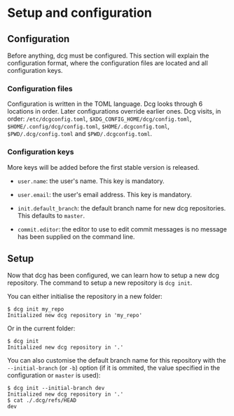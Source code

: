 # Setup and configuration

## Configuration

Before anything, dcg must be configured. This section will explain the
configuration format, where the configuration files are located and
all configuration keys.

### Configuration files

Configuration is written in the TOML language. Dcg looks through 6
locations in order. Later configurations override earlier ones. Dcg
visits, in order: `/etc/dcgconfig.toml`,
`$XDG_CONFIG_HOME/dcg/config.toml`, `$HOME/.config/dcg/config.toml`,
`$HOME/.dcgconfig.toml`, `$PWD/.dcg/config.toml` and
`$PWD/.dcgconfig.toml`.

### Configuration keys

More keys will be added before the first stable version is released.

- `user.name`: the user's name. This key is mandatory.
- `user.email`: the user's email address. This key is mandatory.

- `init.default_branch`: the default branch name for new dcg
  repositories. This defaults to `master`.

- `commit.editor`: the editor to use to edit commit messages is no
  message has been supplied on the command line.

## Setup

Now that dcg has been configured, we can learn how to setup a new dcg
repository. The command to setup a new repository is `dcg init`.

You can either initialise the repository in a new folder:

```
$ dcg init my_repo
Initialized new dcg repository in 'my_repo'
```

Or in the current folder:

```
$ dcg init
Initialized new dcg repository in '.'
```

You can also customise the default branch name for this repository
with the `--initial-branch` (or `-b`) option (if it is ommited, the
value specified in the configuration or `master` is used):

```
$ dcg init --initial-branch dev
Initialized new dcg repository in '.'
$ cat ./.dcg/refs/HEAD
dev
```

